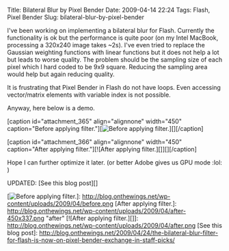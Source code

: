 Title: Bilateral Blur by Pixel Bender
Date: 2009-04-14 22:24
Tags: Flash, Pixel Bender
Slug: bilateral-blur-by-pixel-bender

I've been working on implementing a bilateral blur for Flash. Currently
the functionality is ok but the performance is quite poor (on my Intel
MacBook, processing a 320x240 image takes \~2s). I've even tried to
replace the Gaussian weighting functions with linear functions but it
does not help a lot but leads to worse quality. The problem should be
the sampling size of each pixel which I hard coded to be 9x9 square.
Reducing the sampling area would help but again reducing quality.

It is frustrating that Pixel Bender in Flash do not have loops. Even
accessing vector/matrix elements with variable index is not possible.

Anyway, here below is a demo.

[caption id="attachment\_365" align="alignnone" width="450"
caption="Before applying filter."][![Before applying
filter.][]][][/caption]

[caption id="attachment\_366" align="alignnone" width="450"
caption="After applying filter."][![After applying
filter.][]][][/caption]

Hope I can further optimize it later. (or better Adobe gives us GPU mode
:lol: )

UPDATED: [See this blog post][]

  [Before applying filter.]: http://blog.onthewings.net/wp-content/uploads/2009/04/before-450x337.png
    "before"
  [![Before applying filter.][]]: http://blog.onthewings.net/wp-content/uploads/2009/04/before.png
  [After applying filter.]: http://blog.onthewings.net/wp-content/uploads/2009/04/after-450x337.png
    "after"
  [![After applying filter.][]]: http://blog.onthewings.net/wp-content/uploads/2009/04/after.png
  [See this blog post]: http://blog.onthewings.net/2009/04/24/the-bilateral-blur-filter-for-flash-is-now-on-pixel-bender-exchange-in-staff-picks/
